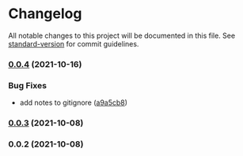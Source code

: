 # Changelog

All notable changes to this project will be documented in this file. See [standard-version](https://github.com/conventional-changelog/standard-version) for commit guidelines.

### [0.0.4](https://github.com/mf3rnol/dynamic-forward-proxy/compare/v0.0.3...v0.0.4) (2021-10-16)


### Bug Fixes

* add notes to gitignore ([a9a5cb8](https://github.com/mf3rnol/dynamic-forward-proxy/commit/a9a5cb82a09b469e2de11292f2fd262359fb1816))

### [0.0.3](https://github.com/mf3rnol/proxy-evaluator/compare/v0.0.2...v0.0.3) (2021-10-08)

### 0.0.2 (2021-10-08)
